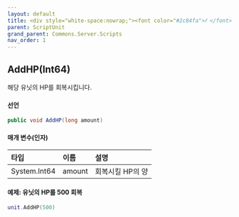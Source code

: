 ```yaml
---
layout: default
title: <div style="white-space:nowrap;"><font color="#2c84fa">𝑓 </font>AddHP</div>
parent: ScriptUnit
grand_parent: Commons.Server.Scripts
nav_order: 1
---
```


<!-- 아래로 편집 -->


## AddHP(Int64)
해당 유닛의 HP를 회복시킵니다.

#### 선언
```cs
public void AddHP(long amount)
```
#### 매개 변수(인자)

|타입|이름|설명|
|:-|:-|:-|
|System.Int64|amount|회복시킬 HP의 양|

#### 예제: 유닛의 HP를 500 회복
```lua
unit.AddHP(500)
```